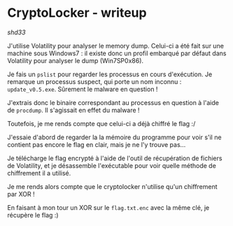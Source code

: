 CryptoLocker - writeup
======================
*shd33*


J'utilise Volatility pour analyser le memory dump. Celui-ci a été fait sur une machine sous Windows7 : il existe donc un profil embarqué par défaut dans Volatility pour analyser le dump (Win7SP0x86).

Je fais un `pslist` pour regarder les processus en cours d'exécution.
Je remarque un processus suspect, qui porte un nom inconnu : `update_v0.5.exe`.
Sûrement le malware en question !

J'extrais donc le binaire correspondant au processus en question à l'aide de `procdump`.
Il s'agissait en effet du malware !

Toutefois, je me rends compte que celui-ci a déjà chiffré le flag :/

J'essaie d'abord de regarder la la mémoire du programme pour voir s'il ne contient pas encore le flag en clair, mais je ne l'y trouve pas...

Je télécharge le flag encrypté à l'aide de l'outil de récupération de fichiers de Volatility, et je désassemble l'exécutable pour voir quelle méthode de chiffrement il a utilisé.

Je me rends alors compte que le cryptolocker n'utilise qu'un chiffrement par XOR !

En faisant à mon tour un XOR sur le `flag.txt.enc` avec la même clé, je récupère le flag :)